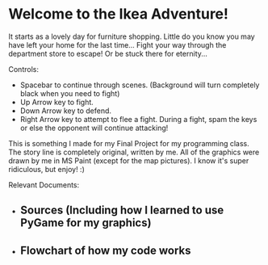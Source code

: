 # Welcome to the Ikea Adventure!

It starts as a lovely day for furniture shopping. Little do you know you may have left your home for the last time...
Fight your way through the department store to escape! Or be stuck there for eternity...

Controls:
  - Spacebar to continue through scenes. (Background will turn completely black when you need to fight)
  - Up Arrow key to fight.
  - Down Arrow key to defend.
  - Right Arrow key to attempt to flee a fight.
 During a fight, spam the keys or else the opponent will continue attacking!
 
 This is something I made for my Final Project for my programming class. The story line is completely original, written by me. All of the graphics were drawn by me in MS Paint (except for the map pictures). I know it's super ridiculous, but enjoy! :)
 
 Relevant Documents:
  - Sources (Including how I learned to use PyGame for my graphics)
    -
  - Flowchart of how my code works
    -
